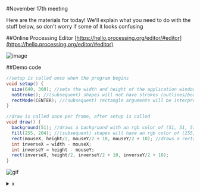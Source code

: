 #November 17th meeting

Here are the materials for today! We'll explain what you need to do with the stuff below, so don't worry if some of it looks confusing

##Online Processing Editor
[https://hello.processing.org/editor/#editor](https://hello.processing.org/editor/#editor)

![image](https://imgur.com/uggxDeW.png)


##Demo code
```java
//setup is called once when the program begins
void setup() {
  size(640, 360); //sets the width and height of the application window in pixels
  noStroke(); //(subsequent) shapes will not have strokes (outlines/borders)
  rectMode(CENTER); //(subsequent) rectangle arguments will be interpreted as (centerX, centerY, width, height)
}

//draw is called once per frame, after setup is called
void draw() {
  background(51); //draws a background with an rgb color of (51, 51, 51)
  fill(255, 204); //(subsequent) shapes will have an rgb color of (255, 255, 255) and an alpha (opacity) value of 204
  rect(mouseX, height/2, mouseY/2 + 10, mouseY/2 + 10); //draws a rectangle. mouseX, mouseY, width, and height are system variables
  int inverseX = width - mouseX;
  int inverseY = height - mouseY;
  rect(inverseX, height/2, inverseY/2 + 10, inverseY/2 + 10);
}
```
![gif](https://imgur.com/wCr45de.gif)

<details>
	<summary>x</summary> 
	hi
</details>